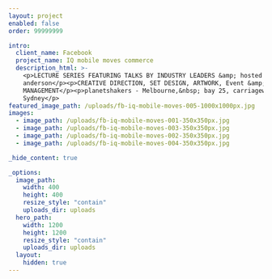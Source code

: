 ```yaml
---
layout: project
enabled: false
order: 99999999

intro:
  client_name: Facebook
  project_name: IQ mobile moves commerce
  description_html: >-
    <p>LECTURE SERIES FEATURING TALKS BY INDUSTRY LEADERS &amp; hosted by wil
    anderson</p><p>CREATIVE DIRECTION, SET DESIGN, ARTWORK, Event &amp; SIGNAGE
    MANAGEMENT</p><p>planetshakers - Melbourne,&nbsp; bay 25, carriageworks -
    Sydney</p>
featured_image_path: /uploads/fb-iq-mobile-moves-005-1000x1000px.jpg
images:
  - image_path: /uploads/fb-iq-mobile-moves-001-350x350px.jpg
  - image_path: /uploads/fb-iq-mobile-moves-003-350x350px.jpg
  - image_path: /uploads/fb-iq-mobile-moves-002-350x350px.jpg
  - image_path: /uploads/fb-iq-mobile-moves-004-350x350px.jpg

_hide_content: true

_options:
  image_path:
    width: 400
    height: 400
    resize_style: "contain"
    uploads_dir: uploads
  hero_path:
    width: 1200
    height: 1200
    resize_style: "contain"
    uploads_dir: uploads
  layout:
    hidden: true
---
```

